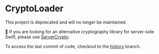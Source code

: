 # CryptoLoader

This project is deprecated and will no longer be maintained.

🔐  If you are looking for an alternative cryptography library for server-side Swift, please use [ServerCrypto](https://github.com/alexaubry/ServerCrypto).

To access the last commit of code, checkout to the [history](https://github.com/alexaubry/CryptoLoader/tree/history) branch.
